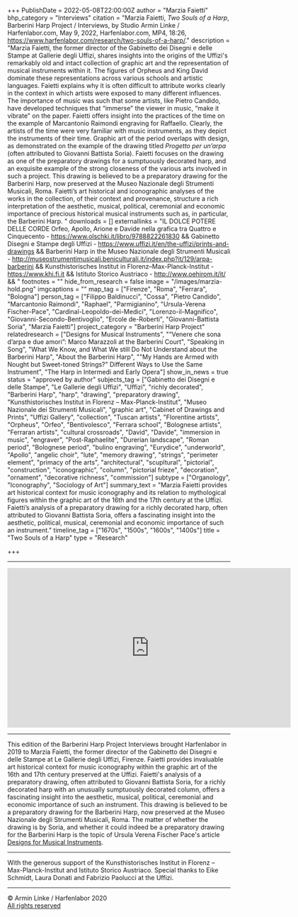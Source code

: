 +++
PublishDate = 2022-05-08T22:00:00Z
author = "Marzia Faietti"
bhp_category = "Interviews"
citation = "Marzia Faietti, <i>Two Souls of a Harp</i>, Barberini Harp Project / Interviews, by Studio Armin Linke / Harfenlabor.com, May 9, 2022, Harfenlabor.com, MP4, 18:26, https://www.harfenlabor.com/research/two-souls-of-a-harp/."
description = "Marzia Faietti, the former director of the Gabinetto dei Disegni e delle Stampe at  Gallerie degli Uffizi, shares insights into the origins of the Uffizi's remarkably old and intact collection of graphic art and the representation of musical instruments within it. The figures of Orpheus and King David dominate these representations across various schools and artistic languages. Faietti explains why it is often difficult to attribute works clearly in the context in which artists were exposed to many different influences. The importance of music was such that some artists, like Pietro Candido, have developed techniques that “immerse\" the viewer in music, “make it vibrate\" on the paper. Faietti offers insight into the practices of the time on the example of Marcantonio Raimondi engraving for Raffaello. Clearly, the artists of the time were very familiar with music instruments, as they depict the instruments of their time. Graphic art of the period overlaps with design, as demonstrated on the example of the drawing titled <i>Progetto per un’arpa</i> (often attributed to Giovanni Battista Soria). Faietti focuses on the drawing as one of the preparatory drawings for a sumptuously decorated harp, and an exquisite example of the strong closeness of the various arts involved in such a project. This drawing is believed to be a preparatory drawing for the Barberini Harp, now preserved at the Museo Nazionale degli Strumenti Musicali, Roma. Faietti’s art historical and iconographic analyses of the works in the collection, of their context and provenance, structure a rich interpretation of the aesthetic, musical, political, ceremonial and economic importance of precious historical musical instruments such as, in particular, the Barberini Harp. "
downloads = []
externallinks = "IL DOLCE POTERE DELLE CORDE Orfeo, Apollo, Arione e Davide nella grafica tra Quattro e Cinquecento - https://www.olschki.it/libro/9788822261830 && Gabinetto Disegni e Stampe degli Uffizi - https://www.uffizi.it/en/the-uffizi/prints-and-drawings && Barberini Harp in the Museo Nazionale degli Strumenti Musicali - http://museostrumentimusicali.beniculturali.it/index.php?it/129/arpa-barberini && Kunsthistorisches Institut in Florenz–Max-Planck-Institut - https://www.khi.fi.it && Istituto Storico Austriaco - http://www.oehirom.it/it/ && "
footnotes = ""
hide_from_research = false
image = "/images/marzia-hold.png"
imgcaptions = ""
map_tag = ["Firenze", "Roma", "Ferrara", "Bologna"]
person_tag = ["Filippo Baldinucci", "Cossa", "Pietro Candido", "Marcantonio Raimondi", "Raphael", "Parmigianino", "Ursula-Verena Fischer-Pace", "Cardinal-Leopoldo-dei-Medici", "Lorenzo-il-Magnifico", "Giovanni-Secondo-Bentivoglio", "Ercole de-Roberti", "Giovanni-Battista Soria", "Marzia Faietti"]
project_category = "Barberini Harp Project"
relatedresearch = ["Designs for Musical Instruments", "“Venere che sona d’arpa e due amori”: Marco Marazzoli at the Barberini Court", "Speaking in Song", "What We Know, and What We still Do Not Understand about the Barberini Harp", "About the Barberini Harp", "\"My Hands are Armed with Nought but Sweet-toned Strings?\" Different Ways to Use the Same Instrument", "The Harp in Intermedi and Early Opera"]
show_in_news = true
status = "approved by author"
subjects_tag = ["Gabinetto dei Disegni e delle Stampe", "Le Gallerie degli Uffizi", "Uffizi", "richly decorated", "Barberini Harp", "harp", "drawing", "preparatory drawing", "Kunsthistorisches Institut in Florenz – Max-Planck-Institut", "Museo Nazionale dei Strumenti Musicali", "graphic art", "Cabinet of Drawings and Prints", "Uffizi Gallery", "collection", "Tuscan artists", "Florentine artists", "Orpheus", "Orfeo", "Bentivolesco", "Ferrara school", "Bolognese artists", "Ferraran artists", "cultural crossroads", "David", "Davide", "immersion in music", "engraver", "Post-Raphaelite", "Durerian landscape", "Roman period", "Bolognese period", "bulino engraving", "Eurydice", "underworld", "Apollo", "angelic choir", "lute", "memory drawing", "strings", "perimeter element", "primacy of the arts", "architectural", "scupltural", "pictorial", "construction", "iconographic", "column", "pictorial frieze", "decoration", "ornament", "decorative richness", "commission"]
subtype = ["Organology", "Iconography", "Sociology of Art"]
summary_text = "Marzia Faietti provides art historical context for music iconography and its relation to mythological figures within the graphic art of the 16th and the 17th century at the Uffizi. Faietti’s analysis of a preparatory drawing for a richly decorated harp, often attributed to Giovanni Battista Soria, offers a fascinating insight into the aesthetic, political, musical, ceremonial and economic importance of such an instrument."
timeline_tag = ["1670s", "1500s", "1600s", "1400s"]
title = "Two Souls of a Harp"
type = "Research"

+++
***

<div class="embed-responsive embed-responsive-16by9"> <iframe src="https://player.vimeo.com/video/643261276?h=bcf62ed10e" width="640" height="360" frameborder="0" allow="autoplay; fullscreen; picture-in-picture" allowfullscreen></iframe> </div><div class="chapters"></div>

***

This edition of the Barberini Harp Project Interviews brought Harfenlabor in 2019 to <span id="person_tag">Marzia Faietti</span>, the former director of the Gabinetto dei Disegni e delle Stampe at Le Gallerie degli Uffizi, <span id="map_tag">Firenze</span>. Faietti provides invaluable art historical context for music iconography within the graphic art of the 16th and 17th century preserved at the Uffizi. Faietti's analysis of a preparatory drawing, often attributed to <span id="person_tag">Giovanni Battista Soria</span>, for a richly decorated harp with an unusually sumptuously decorated column, offers a fascinating insight into the aesthetic, musical, political, ceremonial and economic importance of such an instrument. This drawing is believed to be a preparatory drawing for the <span id="subjects_tag">Barberini Harp</span>, now preserved at the Museo Nazionale degli Strumenti Musicali, <span id="map_tag">Roma</span>. The matter of whether the drawing is by Soria, and whether it could indeed be a preparatory drawing for the Barberini Harp is the topic of <span id="person_tag">Ursula Verena Fischer Pace</span>'s article [Designs for Musical Instruments](https://harfenlabor.netlify.app/research/disegni-per-strumenti-musicali/ "Designs for Musical Instruments").

***

With the generous support of the Kunsthistorisches Institut in Florenz – Max-Planck-Institut and Istituto Storico Austriaco. Special thanks to Eike Schmidt, Laura Donati and Fabrizio Paolucci at the Uffizi.

***

© Armin Linke / Harfenlabor 2020  
[All rights reserved](https://harfenlabor.netlify.app/aboutpage/#allrightsreserved)